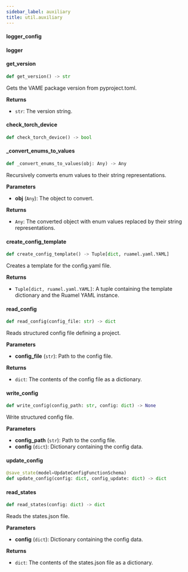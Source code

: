 ```yaml
---
sidebar_label: auxiliary
title: util.auxiliary
---
```


#### logger\_config

#### logger

#### get\_version

```python
def get_version() -> str
```

Gets the VAME package version from pyproject.toml.

**Returns**

* `str`: The version string.

#### check\_torch\_device

```python
def check_torch_device() -> bool
```

#### \_convert\_enums\_to\_values

```python
def _convert_enums_to_values(obj: Any) -> Any
```

Recursively converts enum values to their string representations.

**Parameters**

* **obj** (`Any`): The object to convert.

**Returns**

* `Any`: The converted object with enum values replaced by their string representations.

#### create\_config\_template

```python
def create_config_template() -> Tuple[dict, ruamel.yaml.YAML]
```

Creates a template for the config.yaml file.

**Returns**

* `Tuple[dict, ruamel.yaml.YAML]`: A tuple containing the template dictionary and the Ruamel YAML instance.

#### read\_config

```python
def read_config(config_file: str) -> dict
```

Reads structured config file defining a project.

**Parameters**

* **config_file** (`str`): Path to the config file.

**Returns**

* `dict`: The contents of the config file as a dictionary.

#### write\_config

```python
def write_config(config_path: str, config: dict) -> None
```

Write structured config file.

**Parameters**

* **config_path** (`str`): Path to the config file.
* **config** (`dict`): Dictionary containing the config data.

#### update\_config

```python
@save_state(model=UpdateConfigFunctionSchema)
def update_config(config: dict, config_update: dict) -> dict
```

#### read\_states

```python
def read_states(config: dict) -> dict
```

Reads the states.json file.

**Parameters**

* **config** (`dict`): Dictionary containing the config data.

**Returns**

* `dict`: The contents of the states.json file as a dictionary.


